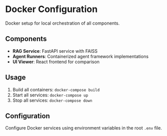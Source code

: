 # Docker Configuration

Docker setup for local orchestration of all components.

## Components

- **RAG Service**: FastAPI service with FAISS
- **Agent Runners**: Containerized agent framework implementations
- **UI Viewer**: React frontend for comparison

## Usage

1. Build all containers: `docker-compose build`
2. Start all services: `docker-compose up`
3. Stop all services: `docker-compose down`

## Configuration

Configure Docker services using environment variables in the root `.env` file.
